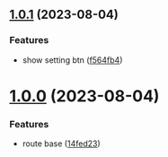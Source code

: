 ## [1.0.1](https://github.com/xinlei3166/vite-vue2-template/compare/v1.0.0...v1.0.1) (2023-08-04)


### Features

* show setting btn ([f564fb4](https://github.com/xinlei3166/vite-vue2-template/commit/f564fb4b8a46b44453230d0660a790ae1d579994))



# [1.0.0](https://github.com/xinlei3166/vite-vue2-template/compare/14fed230b4d43234f9ebd806949be6b8a540b3c5...v1.0.0) (2023-08-04)


### Features

* route base ([14fed23](https://github.com/xinlei3166/vite-vue2-template/commit/14fed230b4d43234f9ebd806949be6b8a540b3c5))



